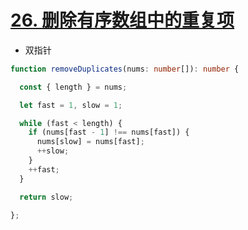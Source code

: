 
# [26. 删除有序数组中的重复项](https://leetcode-cn.com/problems/remove-duplicates-from-sorted-array/)

- 双指针
```typescript
function removeDuplicates(nums: number[]): number {

  const { length } = nums;

  let fast = 1, slow = 1;

  while (fast < length) {
    if (nums[fast - 1] !== nums[fast]) {
      nums[slow] = nums[fast];
      ++slow;
    }
    ++fast;
  }

  return slow;

};
```
